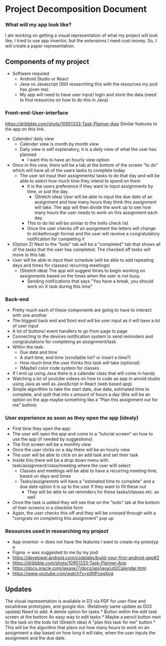 # Project Decomposition Document 

### What will my app look like?
I am working on getting a visual representation of what my project will look like, I tried to use app inventor, but the extensions I need cost money. So, I will create a paper representation. 

## Components of my project
* Software required
  * Android Studio or React
  * Java vs Javascript (Still researching this with the resources my pod has given me) 
  * My app will need to have user input/ login and store the data (need to find resources on how to do this in Java) 

### Front-end-User-interface
https://dribbble.com/shots/10951333-Task-Planner-App 
Similar features to the app on this link.
  * Calender/ daily view
      * Calender view is month by month view 
      * Daily view is self explanatory, it is a daily view of what the user has planned
          * I want this to have an hourly view option
  * Once in this veiw, there will be a tab at the bottom of the screen "to do" which will have all of the users tasks to complete today 
      * The user wil input their assignments/ tasks to do that day and will be able to select how much time they intend to spend on them
          * It is the users preference if they want to input assignments by time, or just the day. 
              * (Stretch idea) User will be able to input the due date of an assignment and how many hours they think this assignment will take. The app will then divide the work up to see how many hours the user needs to work on this assignment each day. 
          * This to do list will be similar to the trello check list
          * Once the user checks off an assignment the letters will change to strikethrough format and the user will receive a congratulatory notification for completing it     
  * (Option 2) Next to the "todo" tab will be a "completed" tab that shows all of the tasks that the user has completed. The checked off tasks will move to this tab.
  * User will be able to input their schedule (will be able to add repeating days and times for classes/ recurring meetings) 
       * (Stretch idea) The app will suggest times to begin working on assignments based on the times when the user is not busy. 
           * Sending notifications that says "You have a break, you should work on X task during this time" 

### Back-end 
  * Pretty much each of these components are going to have to interact with one another
  * The biggest back end and front end will be user input as it will have a *lot* of user input
  * A lot of buttons/ event handlers to go from page to page
  * Connecting to the devices notification system to send reminders and congratulations for completing an assignment/task
  * Within the task:
      * Due date and time 
      * A start time, end time (scrollable list? or insert a time?)
      * How much time the user thinks this task will take (optional)
      * (Maybe) color code system for classes
  * If I end up using Java there is a calendar class that will come in handy
  * Watching a lot of youtube videos on how to code an app in anroid studio using Java as well as JavaScript in React (web based app)
  * Simple algorithim to take the start date, due date, estimated time to complete, and split that into x amount of hours a day (this will be an option on the app maybe something like a "Plan this assignment out for me" button)

### User experience as soon as they open the app (idealy)
 * First time they open the app:
 * The user will open the app and come to a "tutorial screen" on how to use the app (if needed by suggestions)
 * The first screen will be a monthly view 
 * Once the user clicks on a day there will be an hourly view
 * The user will be able to click on an add task and set their task
 * Inside this there will be a drop down menu with task/assignment/class/meeting where the user willl select
     * Classes and meetings will be able to have a recurring meeting time, based on days and times
     * Tasks/assignemnts will have a "estimated time to complete" and a due date option it is up to the user if they want to fill these out
        * They will be able to set reminders for these tasks/classes etc. as well 
 * Once the task is added they will see that on the "todo" tab at the bottom of their screens in a checklist form
 * Again, the user checks this off and they will be crossed through with a "congrats on completing this assignment" pop up
 
### Resources used in researching my project 
* App inventor -> does not have the features I want to create my prototyp e
* Figma -> was suggested to me by my pod
* https://developer.android.com/codelabs/build-your-first-android-app#2 
* https://dribbble.com/shots/10951333-Task-Planner-App 
* https://docs.oracle.com/javase/7/docs/api/java/util/Calendar.html 
* https://www.youtube.com/watch?v=p0ItPcqqXog

## Updates
The visual representation is available in D3 via PDF for user-flow and excalidraw prototypes, and google doc. 
(Relatively same update as D03 update)
Need to add: 
A delete option for tasks 
    * Button within the edit task screen at the bottom 
An easy way to edit tasks 
    * Maybe a pencil button next to the task on the todo list
(Stretch idea) A "plan this task for me" button
    * This will be the algorithm that plans out how many hours to work on an assignment a day based on how long it will take, when the user inputs the assignment and the due date.
